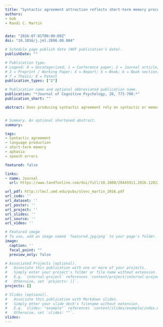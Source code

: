 ```yaml
---
title: "Syntactic agreement attraction reflects short-term memory processes"
authors:
- bob
- Randi C. Martin


date: "2016-07-01T00:00:00Z"
doi: "10.1016/j.jml.2006.08.004"

# Schedule page publish date (NOT publication's date).
publishDate: ""

# Publication type.
# Legend: 0 = Uncategorized; 1 = Conference paper; 2 = Journal article;
# 3 = Preprint / Working Paper; 4 = Report; 5 = Book; 6 = Book section;
# 7 = Thesis; 8 = Patent
publication_types: ["2"]

# Publication name and optional abbreviated publication name.
publication: "*Journal of Cognitive Psychology, 28, 773-790.*"
publication_short: ""

abstract: Does producing syntactic agreement rely on syntactic or memory-based retrieval processes? The present study investigated the extent to which syntactic processing deficits and working memory (WM) deficits predict susceptibility to agreement attraction [Bock, K., & Miller, C. A. (1991). Broken agreement. Cognitive Psychology, 23, 45–93], where speakers tend to erroneously produce plural agreement for a singular subject when another noun in the sentence is grammatically plural. Four brain-injured patients with varying degrees of grammatical and WM deficits completed sentences with local nouns that matched or mismatched in number with the head noun, and that were plausible or implausible subjects. Both aspects of grammatical deficits and the extent of WM deficits predicted the extent of agreement attraction effects. These data are consistent with the proposal that producing an agreeing verb involves a cue-based search in WM for an appropriate controlling noun, which is subject to interference from other elements in memory with similar properties [cf. Badecker, W., & Kuminiak, F. (2007). Morphology, agreement and working memory retrieval in sentence production<b>:</b> Evidence from gender and case in Slovak. Journal of Memory and Language, 56(1), 65–85. doi<b>:</b>10.1016/j.jml.2006.08.004].


# Summary. An optional shortened abstract.
summary:

tags:
- Syntactic agreement
- language production
- short-term memory
- aphasia
- speech errors

featured: false

links:
- name: Journal
  url: https://www.tandfonline.com/doi/full/10.1080/20445911.2016.1202252

url_pdf: http://lmcl.umd.edu/pubs/slevc_martin_2016.pdf
url_code: ''
url_dataset: ''
url_poster: ''
url_project: ''
url_slides: ''
url_source: ''
url_video: ''

# Featured image
# To use, add an image named `featured.jpg/png` to your page's folder. 
image:
  caption: ''
  focal_point: ""
  preview_only: false

# Associated Projects (optional).
#   Associate this publication with one or more of your projects.
#   Simply enter your project's folder or file name without extension.
#   E.g. `internal-project` references `content/project/internal-project/index.md`.
#   Otherwise, set `projects: []`.
projects: []

# Slides (optional).
#   Associate this publication with Markdown slides.
#   Simply enter your slide deck's filename without extension.
#   E.g. `slides: "example"` references `content/slides/example/index.md`.
#   Otherwise, set `slides: ""`.
slides:
---
```


